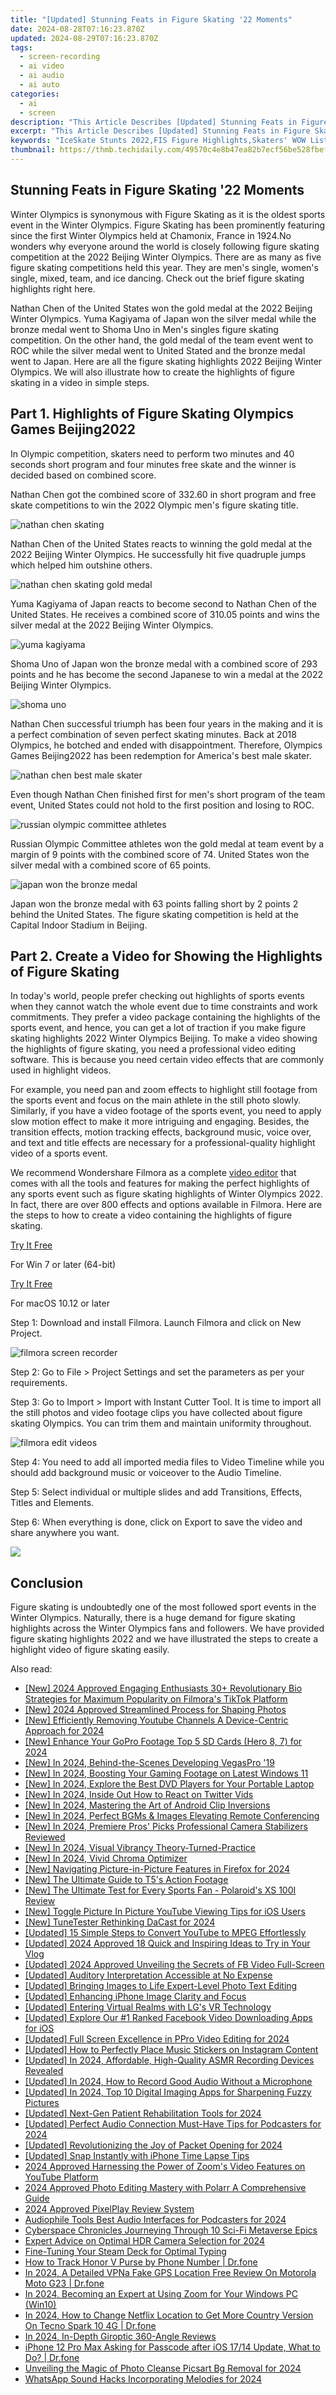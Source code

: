 ```yaml
---
title: "[Updated] Stunning Feats in Figure Skating '22 Moments"
date: 2024-08-28T07:16:23.870Z
updated: 2024-08-29T07:16:23.870Z
tags: 
  - screen-recording
  - ai video
  - ai audio
  - ai auto
categories: 
  - ai
  - screen
description: "This Article Describes [Updated] Stunning Feats in Figure Skating '22 Moments"
excerpt: "This Article Describes [Updated] Stunning Feats in Figure Skating '22 Moments"
keywords: "IceSkate Stunts 2022,FIS Figure Highlights,Skaters' WOW List 2022,Peak Performances 2022,Winter Sports Apex,IceTalent Showcase 2022,FigureSkating Top Moments"
thumbnail: https://thmb.techidaily.com/49570c4e8b47ea82b7ecf56be528fbefc2ec46d8620a3399012917fa562508d1.jpg
---
```


## Stunning Feats in Figure Skating '22 Moments

Winter Olympics is synonymous with Figure Skating as it is the oldest sports event in the Winter Olympics. Figure Skating has been prominently featuring since the first Winter Olympics held at Chamonix, France in 1924.No wonders why everyone around the world is closely following figure skating competition at the 2022 Beijing Winter Olympics. There are as many as five figure skating competitions held this year. They are men's single, women's single, mixed, team, and ice dancing. Check out the brief figure skating highlights right here.

Nathan Chen of the United States won the gold medal at the 2022 Beijing Winter Olympics. Yuma Kagiyama of Japan won the silver medal while the bronze medal went to Shoma Uno in Men's singles figure skating competition. On the other hand, the gold medal of the team event went to ROC while the silver medal went to United Stated and the bronze medal went to Japan. Here are all the figure skating highlights 2022 Beijing Winter Olympics. We will also illustrate how to create the highlights of figure skating in a video in simple steps.

## Part 1\. Highlights of Figure Skating Olympics Games Beijing2022

In Olympic competition, skaters need to perform two minutes and 40 seconds short program and four minutes free skate and the winner is decided based on combined score.

Nathan Chen got the combined score of 332.60 in short program and free skate competitions to win the 2022 Olympic men's figure skating title.

![nathan chen skating](https://images.wondershare.com/filmora/article-images/nathan-chen-skating.jpg)

Nathan Chen of the United States reacts to winning the gold medal at the 2022 Beijing Winter Olympics. He successfully hit five quadruple jumps which helped him outshine others.

![nathan chen skating gold medal](https://images.wondershare.com/filmora/article-images/nathan-chen-skating-gold-medal.jpg)

Yuma Kagiyama of Japan reacts to become second to Nathan Chen of the United States. He receives a combined score of 310.05 points and wins the silver medal at the 2022 Beijing Winter Olympics.

![yuma kagiyama](https://images.wondershare.com/filmora/article-images/yuma-kagiyama.jpg)

Shoma Uno of Japan won the bronze medal with a combined score of 293 points and he has become the second Japanese to win a medal at the 2022 Beijing Winter Olympics.

![shoma uno](https://images.wondershare.com/filmora/article-images/shoma-uno.jpg)

Nathan Chen successful triumph has been four years in the making and it is a perfect combination of seven perfect skating minutes. Back at 2018 Olympics, he botched and ended with disappointment. Therefore, Olympics Games Beijing2022 has been redemption for America's best male skater.

![nathan chen best male skater](https://images.wondershare.com/filmora/article-images/nathan-chen-best-male-skater.jpg)

Even though Nathan Chen finished first for men's short program of the team event, United States could not hold to the first position and losing to ROC.

![russian olympic committee athletes](https://images.wondershare.com/filmora/article-images/russian-olympic-committee-athletes.jpg)

Russian Olympic Committee athletes won the gold medal at team event by a margin of 9 points with the combined score of 74\. United States won the silver medal with a combined score of 65 points.

![japan won the bronze medal](https://images.wondershare.com/filmora/article-images/japan-won-the-bronze-medal.jpg)

Japan won the bronze medal with 63 points falling short by 2 points 2 behind the United States. The figure skating competition is held at the Capital Indoor Stadium in Beijing.

## Part 2\. Create a Video for Showing the Highlights of Figure Skating

In today's world, people prefer checking out highlights of sports events when they cannot watch the whole event due to time constraints and work commitments. They prefer a video package containing the highlights of the sports event, and hence, you can get a lot of traction if you make figure skating highlights 2022 Winter Olympics Beijing. To make a video showing the highlights of figure skating, you need a professional video editing software. This is because you need certain video effects that are commonly used in highlight videos.

For example, you need pan and zoom effects to highlight still footage from the sports event and focus on the main athlete in the still photo slowly. Similarly, if you have a video footage of the sports event, you need to apply slow motion effect to make it more intriguing and engaging. Besides, the transition effects, motion tracking effects, background music, voice over, and text and title effects are necessary for a professional-quality highlight video of a sports event.

We recommend Wondershare Filmora as a complete [video editor](https://tools.techidaily.com/wondershare/filmora/download/) that comes with all the tools and features for making the perfect highlights of any sports event such as figure skating highlights of Winter Olympics 2022\. In fact, there are over 800 effects and options available in Filmora. Here are the steps to how to create a video containing the highlights of figure skating.

[Try It Free](https://tools.techidaily.com/wondershare/filmora/download/)

For Win 7 or later (64-bit)

[Try It Free](https://tools.techidaily.com/wondershare/filmora/download/)

For macOS 10.12 or later

Step 1: Download and install Filmora. Launch Filmora and click on New Project.

![filmora screen recorder](https://images.wondershare.com/filmora/article-images/filmora-record-screen.jpg)

Step 2: Go to File > Project Settings and set the parameters as per your requirements.

Step 3: Go to Import > Import with Instant Cutter Tool. It is time to import all the still photos and video footage clips you have collected about figure skating Olympics. You can trim them and maintain uniformity throughout.

![filmora edit videos](https://images.wondershare.com/filmora/article-images/edit-recordings-filmora.jpg)

Step 4: You need to add all imported media files to Video Timeline while you should add background music or voiceover to the Audio Timeline.

Step 5: Select individual or multiple slides and add Transitions, Effects, Titles and Elements.

Step 6: When everything is done, click on Export to save the video and share anywhere you want.

<!-- affiliate ads begin -->
<a href="https://shop.incomedia.eu/order/checkout.php?PRODS=12730965&QTY=1&AFFILIATE=108875&CART=1"><img src="https://incomedia.eu/files/images/affiliates/w5/03_WBSX5_728x90_red_CTA.jpg" border="0"></a>
<!-- affiliate ads end -->
## Conclusion

Figure skating is undoubtedly one of the most followed sport events in the Winter Olympics. Naturally, there is a huge demand for figure skating highlights across the Winter Olympics fans and followers. We have provided figure skating highlights 2022 and we have illustrated the steps to create a highlight video of figure skating easily.


<ins class="adsbygoogle"
     style="display:block"
     data-ad-format="autorelaxed"
     data-ad-client="ca-pub-7571918770474297"
     data-ad-slot="1223367746"></ins>



<ins class="adsbygoogle"
     style="display:block"
     data-ad-client="ca-pub-7571918770474297"
     data-ad-slot="8358498916"
     data-ad-format="auto"
     data-full-width-responsive="true"></ins>


<span class="atpl-alsoreadstyle">Also read:</span>
<div><ul>
<li><a href="https://tiktok-videos.techidaily.com/new-2024-approved-engaging-enthusiasts-30plus-revolutionary-bio-strategies-for-maximum-popularity-on-filmoras-tiktok-platform/"><u>[New] 2024 Approved  Engaging Enthusiasts  30+ Revolutionary Bio Strategies for Maximum Popularity on Filmora's TikTok Platform</u></a></li>
<li><a href="https://fox-cloud.techidaily.com/new-2024-approved-streamlined-process-for-shaping-photos/"><u>[New] 2024 Approved  Streamlined Process for Shaping Photos</u></a></li>
<li><a href="https://youtube-tips.techidaily.com/fficiently-removing-youtube-channels-a-device-centric-approach-for-2024/"><u>[New] Efficiently Removing Youtube Channels  A Device-Centric Approach for 2024</u></a></li>
<li><a href="https://fox-cloud.techidaily.com/new-enhance-your-gopro-footage-top-5-sd-cards-hero-8-7-for-2024/"><u>[New] Enhance Your GoPro Footage  Top 5 SD Cards (Hero 8, 7) for 2024</u></a></li>
<li><a href="https://fox-cloud.techidaily.com/new-in-2024-behind-the-scenes-developing-vegaspro-19/"><u>[New] In 2024, Behind-the-Scenes  Developing VegasPro '19</u></a></li>
<li><a href="https://screen-sharing-recording.techidaily.com/new-in-2024-boosting-your-gaming-footage-on-latest-windows-11/"><u>[New] In 2024, Boosting Your Gaming Footage on Latest Windows 11</u></a></li>
<li><a href="https://fox-cloud.techidaily.com/new-in-2024-explore-the-best-dvd-players-for-your-portable-laptop/"><u>[New] In 2024, Explore the Best DVD Players for Your Portable Laptop</u></a></li>
<li><a href="https://twitter-videos.techidaily.com/new-in-2024-inside-out-how-to-react-on-twitter-vids/"><u>[New] In 2024, Inside Out  How to React on Twitter Vids</u></a></li>
<li><a href="https://fox-cloud.techidaily.com/new-in-2024-mastering-the-art-of-android-clip-inversions/"><u>[New] In 2024, Mastering the Art of Android Clip Inversions</u></a></li>
<li><a href="https://screen-video-capture.techidaily.com/new-in-2024-perfect-bgms-and-images-elevating-remote-conferencing/"><u>[New] In 2024, Perfect BGMs & Images  Elevating Remote Conferencing</u></a></li>
<li><a href="https://fox-cloud.techidaily.com/new-in-2024-premiere-pros-picks-professional-camera-stabilizers-reviewed/"><u>[New] In 2024, Premiere Pros' Picks  Professional Camera Stabilizers Reviewed</u></a></li>
<li><a href="https://fox-cloud.techidaily.com/new-in-2024-visual-vibrancy-theory-turned-practice/"><u>[New] In 2024, Visual Vibrancy  Theory-Turned-Practice</u></a></li>
<li><a href="https://fox-cloud.techidaily.com/new-in-2024-vivid-chroma-optimizer/"><u>[New] In 2024, Vivid Chroma Optimizer</u></a></li>
<li><a href="https://fox-cloud.techidaily.com/new-navigating-picture-in-picture-features-in-firefox-for-2024/"><u>[New] Navigating Picture-in-Picture Features in Firefox for 2024</u></a></li>
<li><a href="https://fox-cloud.techidaily.com/new-the-ultimate-guide-to-t5s-action-footage/"><u>[New] The Ultimate Guide to T5's Action Footage</u></a></li>
<li><a href="https://fox-cloud.techidaily.com/new-the-ultimate-test-for-every-sports-fan-polaroids-xs-100i-review/"><u>[New] The Ultimate Test for Every Sports Fan - Polaroid's XS 100I Review</u></a></li>
<li><a href="https://fox-cloud.techidaily.com/new-toggle-picture-in-picture-youtube-viewing-tips-for-ios-users/"><u>[New] Toggle Picture In Picture  YouTube Viewing Tips for iOS Users</u></a></li>
<li><a href="https://fox-cloud.techidaily.com/new-tunetester-rethinking-dacast-for-2024/"><u>[New] TuneTester  Rethinking DaCast for 2024</u></a></li>
<li><a href="https://fox-cloud.techidaily.com/updated-15-simple-steps-to-convert-youtube-to-mpeg-effortlessly/"><u>[Updated] 15 Simple Steps to Convert YouTube to MPEG Effortlessly</u></a></li>
<li><a href="https://fox-cloud.techidaily.com/updated-2024-approved-18-quick-and-inspiring-ideas-to-try-in-your-vlog/"><u>[Updated] 2024 Approved  18 Quick and Inspiring Ideas to Try in Your Vlog</u></a></li>
<li><a href="https://facebook-video-content.techidaily.com/updated-2024-approved-unveiling-the-secrets-of-fb-video-full-screen/"><u>[Updated] 2024 Approved  Unveiling the Secrets of FB Video Full-Screen</u></a></li>
<li><a href="https://fox-cloud.techidaily.com/updated-auditory-interpretation-accessible-at-no-expense/"><u>[Updated] Auditory Interpretation  Accessible at No Expense</u></a></li>
<li><a href="https://fox-cloud.techidaily.com/updated-bringing-images-to-life-expert-level-photo-text-editing/"><u>[Updated] Bringing Images to Life  Expert-Level Photo Text Editing</u></a></li>
<li><a href="https://fox-cloud.techidaily.com/updated-enhancing-iphone-image-clarity-and-focus/"><u>[Updated] Enhancing iPhone Image Clarity and Focus</u></a></li>
<li><a href="https://fox-cloud.techidaily.com/updated-entering-virtual-realms-with-lgs-vr-technology/"><u>[Updated] Entering Virtual Realms with LG's VR Technology</u></a></li>
<li><a href="https://facebook-video-recording.techidaily.com/updated-explore-our-1-ranked-facebook-video-downloading-apps-for-ios/"><u>[Updated] Explore Our #1 Ranked Facebook Video Downloading Apps for iOS</u></a></li>
<li><a href="https://fox-cloud.techidaily.com/updated-full-screen-excellence-in-ppro-video-editing-for-2024/"><u>[Updated] Full Screen Excellence in PPro Video Editing for 2024</u></a></li>
<li><a href="https://instagram-clips.techidaily.com/updated-how-to-perfectly-place-music-stickers-on-instagram-content/"><u>[Updated] How to Perfectly Place Music Stickers on Instagram Content</u></a></li>
<li><a href="https://fox-cloud.techidaily.com/updated-in-2024-affordable-high-quality-asmr-recording-devices-revealed/"><u>[Updated] In 2024, Affordable, High-Quality ASMR Recording Devices Revealed</u></a></li>
<li><a href="https://eaxpv-info.techidaily.com/updated-in-2024-how-to-record-good-audio-without-a-microphone/"><u>[Updated] In 2024, How to Record Good Audio Without a Microphone</u></a></li>
<li><a href="https://fox-cloud.techidaily.com/updated-in-2024-top-10-digital-imaging-apps-for-sharpening-fuzzy-pictures/"><u>[Updated] In 2024, Top 10 Digital Imaging Apps for Sharpening Fuzzy Pictures</u></a></li>
<li><a href="https://fox-cloud.techidaily.com/updated-next-gen-patient-rehabilitation-tools-for-2024/"><u>[Updated] Next-Gen Patient Rehabilitation Tools for 2024</u></a></li>
<li><a href="https://fox-info.techidaily.com/updated-perfect-audio-connection-must-have-tips-for-podcasters-for-2024/"><u>[Updated] Perfect Audio Connection  Must-Have Tips for Podcasters for 2024</u></a></li>
<li><a href="https://fox-cloud.techidaily.com/updated-revolutionizing-the-joy-of-packet-opening-for-2024/"><u>[Updated] Revolutionizing the Joy of Packet Opening for 2024</u></a></li>
<li><a href="https://fox-cloud.techidaily.com/updated-snap-instantly-with-iphone-time-lapse-tips/"><u>[Updated] Snap Instantly with iPhone Time Lapse Tips</u></a></li>
<li><a href="https://fox-cloud.techidaily.com/2024-approved-harnessing-the-power-of-zooms-video-features-on-youtube-platform/"><u>2024 Approved  Harnessing the Power of Zoom's Video Features on YouTube Platform</u></a></li>
<li><a href="https://fox-cloud.techidaily.com/2024-approved-photo-editing-mastery-with-polarr-a-comprehensive-guide/"><u>2024 Approved  Photo Editing Mastery with Polarr  A Comprehensive Guide</u></a></li>
<li><a href="https://desktop-recording.techidaily.com/2024-approved-pixelplay-review-system/"><u>2024 Approved  PixelPlay Review System</u></a></li>
<li><a href="https://fox-cloud.techidaily.com/audiophile-tools-best-audio-interfaces-for-podcasters-for-2024/"><u>Audiophile Tools  Best Audio Interfaces for Podcasters for 2024</u></a></li>
<li><a href="https://fox-cloud.techidaily.com/cyberspace-chronicles-journeying-through-10-sci-fi-metaverse-epics/"><u>Cyberspace Chronicles  Journeying Through 10 Sci-Fi Metaverse Epics</u></a></li>
<li><a href="https://fox-cloud.techidaily.com/expert-advice-on-optimal-hdr-camera-selection-for-2024/"><u>Expert Advice on Optimal HDR Camera Selection for 2024</u></a></li>
<li><a href="https://games-able.techidaily.com/fine-tuning-your-steam-deck-for-optimal-typing/"><u>Fine-Tuning Your Steam Deck for Optimal Typing</u></a></li>
<li><a href="https://android-location-track.techidaily.com/how-to-track-honor-v-purse-by-phone-number-drfone-by-drfone-virtual-android/"><u>How to Track Honor V Purse by Phone Number | Dr.fone</u></a></li>
<li><a href="https://change-location.techidaily.com/in-2024-a-detailed-vpna-fake-gps-location-free-review-on-motorola-moto-g23-drfone-by-drfone-virtual-android/"><u>In 2024, A Detailed VPNa Fake GPS Location Free Review On Motorola Moto G23 | Dr.fone</u></a></li>
<li><a href="https://fox-cloud.techidaily.com/in-2024-becoming-an-expert-at-using-zoom-for-your-windows-pc-win10/"><u>In 2024, Becoming an Expert at Using Zoom for Your Windows PC (Win10)</u></a></li>
<li><a href="https://review-topics.techidaily.com/in-2024-how-to-change-netflix-location-to-get-more-country-version-on-tecno-spark-10-4g-drfone-by-drfone-virtual-android/"><u>In 2024, How to Change Netflix Location to Get More Country Version On Tecno Spark 10 4G | Dr.fone</u></a></li>
<li><a href="https://some-knowledge.techidaily.com/in-2024-in-depth-giroptic-360-angle-reviews/"><u>In 2024, In-Depth Giroptic 360-Angle Reviews</u></a></li>
<li><a href="https://iphone-unlock.techidaily.com/iphone-12-pro-max-asking-for-passcode-after-ios-1714-update-what-to-do-drfone-by-drfone-ios/"><u>iPhone 12 Pro Max Asking for Passcode after iOS 17/14 Update, What to Do? | Dr.fone</u></a></li>
<li><a href="https://fox-cloud.techidaily.com/unveiling-the-magic-of-photo-cleanse-picsart-bg-removal-for-2024/"><u>Unveiling the Magic of Photo Cleanse  Picsart Bg Removal for 2024</u></a></li>
<li><a href="https://fox-cloud.techidaily.com/whatsapp-sound-hacks-incorporating-melodies-for-2024/"><u>WhatsApp Sound Hacks  Incorporating Melodies for 2024</u></a></li>
</ul></div>
